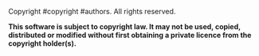 <!--
 Copyright.md

 This source file is part of the Workspace open source project.
 Diese Quelldatei ist Teil des quelloffenen Arbeitsbereich‐Projekt.
 https://github.com/SDGGiesbrecht/Workspace#workspace

 Copyright ©2017–2024 Jeremy David Giesbrecht and the Workspace project contributors.
 Urheberrecht ©2017–2024 Jeremy David Giesbrecht und die Mitwirkenden des Arbeitsbereich‐Projekts.

 Soli Deo gloria.

 Licensed under the Apache Licence, Version 2.0.
 See http://www.apache.org/licenses/LICENSE-2.0 for licence information.
 -->

Copyright #copyright #authors. All rights reserved.

**This software is subject to copyright law. It may not be used, copied, distributed or modified without first obtaining a private licence from the copyright holder(s).**
